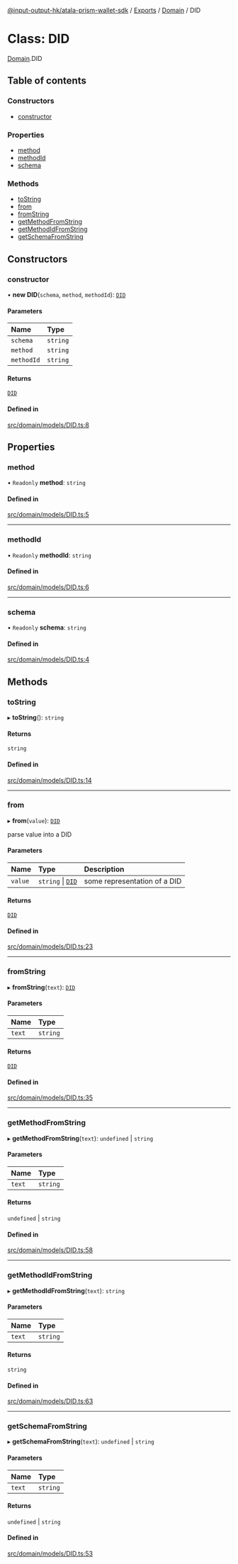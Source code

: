 [@input-output-hk/atala-prism-wallet-sdk](../README.md) / [Exports](../modules.md) / [Domain](../modules/Domain.md) / DID

# Class: DID

[Domain](../modules/Domain.md).DID

## Table of contents

### Constructors

- [constructor](Domain.DID.md#constructor)

### Properties

- [method](Domain.DID.md#method)
- [methodId](Domain.DID.md#methodid)
- [schema](Domain.DID.md#schema)

### Methods

- [toString](Domain.DID.md#tostring)
- [from](Domain.DID.md#from)
- [fromString](Domain.DID.md#fromstring)
- [getMethodFromString](Domain.DID.md#getmethodfromstring)
- [getMethodIdFromString](Domain.DID.md#getmethodidfromstring)
- [getSchemaFromString](Domain.DID.md#getschemafromstring)

## Constructors

### constructor

• **new DID**(`schema`, `method`, `methodId`): [`DID`](Domain.DID.md)

#### Parameters

| Name | Type |
| :------ | :------ |
| `schema` | `string` |
| `method` | `string` |
| `methodId` | `string` |

#### Returns

[`DID`](Domain.DID.md)

#### Defined in

[src/domain/models/DID.ts:8](https://github.com/input-output-hk/atala-prism-wallet-sdk-ts/blob/3f28060/src/domain/models/DID.ts#L8)

## Properties

### method

• `Readonly` **method**: `string`

#### Defined in

[src/domain/models/DID.ts:5](https://github.com/input-output-hk/atala-prism-wallet-sdk-ts/blob/3f28060/src/domain/models/DID.ts#L5)

___

### methodId

• `Readonly` **methodId**: `string`

#### Defined in

[src/domain/models/DID.ts:6](https://github.com/input-output-hk/atala-prism-wallet-sdk-ts/blob/3f28060/src/domain/models/DID.ts#L6)

___

### schema

• `Readonly` **schema**: `string`

#### Defined in

[src/domain/models/DID.ts:4](https://github.com/input-output-hk/atala-prism-wallet-sdk-ts/blob/3f28060/src/domain/models/DID.ts#L4)

## Methods

### toString

▸ **toString**(): `string`

#### Returns

`string`

#### Defined in

[src/domain/models/DID.ts:14](https://github.com/input-output-hk/atala-prism-wallet-sdk-ts/blob/3f28060/src/domain/models/DID.ts#L14)

___

### from

▸ **from**(`value`): [`DID`](Domain.DID.md)

parse value into a DID

#### Parameters

| Name | Type | Description |
| :------ | :------ | :------ |
| `value` | `string` \| [`DID`](Domain.DID.md) | some representation of a DID |

#### Returns

[`DID`](Domain.DID.md)

#### Defined in

[src/domain/models/DID.ts:23](https://github.com/input-output-hk/atala-prism-wallet-sdk-ts/blob/3f28060/src/domain/models/DID.ts#L23)

___

### fromString

▸ **fromString**(`text`): [`DID`](Domain.DID.md)

#### Parameters

| Name | Type |
| :------ | :------ |
| `text` | `string` |

#### Returns

[`DID`](Domain.DID.md)

#### Defined in

[src/domain/models/DID.ts:35](https://github.com/input-output-hk/atala-prism-wallet-sdk-ts/blob/3f28060/src/domain/models/DID.ts#L35)

___

### getMethodFromString

▸ **getMethodFromString**(`text`): `undefined` \| `string`

#### Parameters

| Name | Type |
| :------ | :------ |
| `text` | `string` |

#### Returns

`undefined` \| `string`

#### Defined in

[src/domain/models/DID.ts:58](https://github.com/input-output-hk/atala-prism-wallet-sdk-ts/blob/3f28060/src/domain/models/DID.ts#L58)

___

### getMethodIdFromString

▸ **getMethodIdFromString**(`text`): `string`

#### Parameters

| Name | Type |
| :------ | :------ |
| `text` | `string` |

#### Returns

`string`

#### Defined in

[src/domain/models/DID.ts:63](https://github.com/input-output-hk/atala-prism-wallet-sdk-ts/blob/3f28060/src/domain/models/DID.ts#L63)

___

### getSchemaFromString

▸ **getSchemaFromString**(`text`): `undefined` \| `string`

#### Parameters

| Name | Type |
| :------ | :------ |
| `text` | `string` |

#### Returns

`undefined` \| `string`

#### Defined in

[src/domain/models/DID.ts:53](https://github.com/input-output-hk/atala-prism-wallet-sdk-ts/blob/3f28060/src/domain/models/DID.ts#L53)
